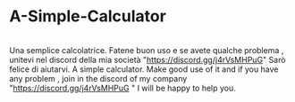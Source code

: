 # A-Simple-Calculator
<ITA> <br> Una semplice calcolatrice. Fatene buon uso e se avete qualche problema , unitevi nel discord della mia società "https://discord.gg/j4rVsMHPuG" Sarò felice di aiutarvi. <ENG> A simple calculator. Make good use of it and if you have any problem , join in the discord of my company "https://discord.gg/j4rVsMHPuG " I will be happy to help you.
